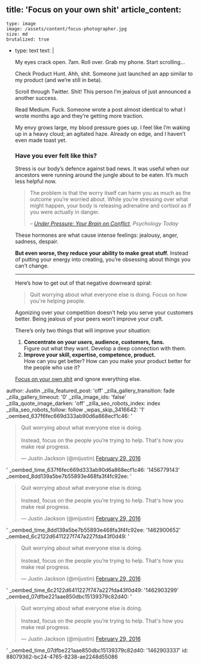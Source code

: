 title: 'Focus on your own shit'
article_content:
  -
    type: image
    image: /assets/content/focus-photographer.jpg
    size: md
    brutalized: true
  -
    type: text
    text: |
      <p>My eyes crack open. <g class="gr_ gr_60 gr-alert gr_gramm gr_inline_cards gr_run_anim Style multiReplace" id="60" data-gr-id="60">7am</g>. Roll over. Grab my phone. Start scrolling…</p><p>Check Product Hunt. Ahh, shit. Someone just launched an app similar to my product (and we’re still in beta).</p><p>Scroll through Twitter. Shit! This person I’m jealous of just announced <g class="gr_ gr_52 gr-alert gr_gramm gr_inline_cards gr_run_anim Grammar only-del replaceWithoutSep" id="52" data-gr-id="52">a another</g> success.</p><p>Read Medium. Fuck. Someone wrote a post almost identical to what I wrote months ago and they’re getting more traction.</p><p>My envy grows large, my blood pressure goes up. I feel like I’m waking up in a heavy cloud; an agitated haze. Already on edge, and I haven’t even made toast yet.</p><h3>Have you ever felt like this?</h3><p>Stress is our body’s <g class="gr_ gr_53 gr-alert gr_spell gr_inline_cards gr_run_anim ContextualSpelling multiReplace" id="53" data-gr-id="53">defence</g> against bad news. It was useful when our ancestors were running around the jungle about to be eaten. It’s much less helpful now.</p><blockquote><p>The problem is that the worry itself can harm you as much as the outcome you’re worried about. While you’re stressing over what might happen, your body is releasing adrenaline and cortisol as if you were actually in danger.</p>
      <footer>– <cite><a href="https://www.psychologytoday.com/blog/you-illuminated/201104/under-pressure-your-brain-conflict">Under Pressure: Your Brain on Conflict</a>, Psychology Today</cite></footer>
      </blockquote><p>These hormones are what cause intense feelings: jealousy, anger, sadness, despair.</p><p><strong>But even worse, they reduce your ability to make great stuff.</strong> Instead of putting your energy into creating, you’re obsessing about things you can’t change<g class="gr_ gr_58 gr-alert gr_gramm gr_inline_cards gr_run_anim Style replaceWithoutSep" id="58" data-gr-id="58">.</g></p><hr><p><g class="gr_ gr_58 gr-alert gr_gramm gr_inline_cards gr_disable_anim_appear Style replaceWithoutSep" id="58" data-gr-id="58">Here’s</g> how to get out of that negative downward spiral:</p><blockquote><p>Quit worrying about what everyone else is doing. Focus on how you're helping people.</p></blockquote><p>Agonizing over your competition doesn’t help you serve your customers better. Being jealous of your peers won’t improve your craft.</p><p><g class="gr_ gr_51 gr-alert gr_gramm gr_inline_cards gr_run_anim Grammar multiReplace" id="51" data-gr-id="51">There’s</g> only two things that will improve your situation:</p><ol>
      <li><strong>Concentrate on your users, audience, customers, fans.</strong><br>Figure out what they want. Develop a deep connection with them.</li>
      <li><strong>Improve your skill, expertise, competence, product.</strong><br>How can you get better? How can you make your product better for the people who use it?</li>
      </ol><p><a href="https://twitter.com/mijustin/status/704394454644314112">Focus on your own shit</a> and ignore everything else.</p>
author: Justin
_zilla_featured_post: 'off'
_zilla_gallery_transition: fade
_zilla_gallery_timeout: '0'
_zilla_image_ids: 'false'
_zilla_quote_image_darken: 'off'
_zilla_seo_robots_index: index
_zilla_seo_robots_follow: follow
_wpas_skip_3416642: '1'
_oembed_637f6fec669d333ab90d6a868ecf1c46: '<blockquote class="twitter-tweet" data-width="550"><p lang="en" dir="ltr">Quit worrying about what everyone else is doing.<br><br>Instead, focus on the people you’re trying to help. That&#39;s how you make real progress.</p>&mdash; Justin Jackson (@mijustin) <a href="https://twitter.com/mijustin/status/704394454644314112">February 29, 2016</a></blockquote><script async src="//platform.twitter.com/widgets.js" charset="utf-8"></script>'
_oembed_time_637f6fec669d333ab90d6a868ecf1c46: '1456779143'
_oembed_8dd139a5be7b55893e468fa3f4fc92ee: '<blockquote class="twitter-tweet" data-width="550"><p lang="en" dir="ltr">Quit worrying about what everyone else is doing.<br><br>Instead, focus on the people you’re trying to help. That&#39;s how you make real progress.</p>&mdash; Justin Jackson (@mijustin) <a href="https://twitter.com/mijustin/status/704394454644314112">February 29, 2016</a></blockquote><script async src="//platform.twitter.com/widgets.js" charset="utf-8"></script>'
_oembed_time_8dd139a5be7b55893e468fa3f4fc92ee: '1462900652'
_oembed_6c2122d6411227f747a227fda43f0d49: '<blockquote class="twitter-tweet" data-width="500"><p lang="en" dir="ltr">Quit worrying about what everyone else is doing.<br><br>Instead, focus on the people you’re trying to help. That&#39;s how you make real progress.</p>&mdash; Justin Jackson (@mijustin) <a href="https://twitter.com/mijustin/status/704394454644314112">February 29, 2016</a></blockquote><script async src="//platform.twitter.com/widgets.js" charset="utf-8"></script>'
_oembed_time_6c2122d6411227f747a227fda43f0d49: '1462903299'
_oembed_07dfbe221aae850dbc15139379c82d40: '<blockquote class="twitter-tweet" data-width="550"><p lang="en" dir="ltr">Quit worrying about what everyone else is doing.<br><br>Instead, focus on the people you’re trying to help. That&#39;s how you make real progress.</p>&mdash; Justin Jackson (@mijustin) <a href="https://twitter.com/mijustin/status/704394454644314112">February 29, 2016</a></blockquote><script async src="//platform.twitter.com/widgets.js" charset="utf-8"></script>'
_oembed_time_07dfbe221aae850dbc15139379c82d40: '1462903337'
id: 88079362-bc24-4765-8238-ae2248d55086
